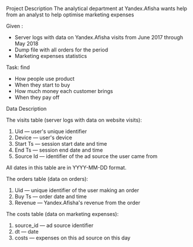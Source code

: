 Project Description
The analytical department at Yandex.Afisha wants help from an analyst to help optimise marketing expenses

Given :

- Server logs with data on Yandex.Afisha visits from June 2017 through May 2018
- Dump file with all orders for the period
- Marketing expenses statistics

Task: find
- How people use product
- When they start to buy
- How much money each customer brings
- When they pay off


Data Description

The visits table (server logs with data on website visits):
1. Uid — user's unique identifier
2. Device — user's device
3. Start Ts — session start date and time
4. End Ts — session end date and time
5. Source Id — identifier of the ad source the user came from

All dates in this table are in YYYY-MM-DD format.

The orders table (data on orders):
1. Uid — unique identifier of the user making an order
2. Buy Ts — order date and time
3. Revenue — Yandex.Afisha's revenue from the order

The costs table (data on marketing expenses):
1. source_id — ad source identifier
2. dt — date
3. costs — expenses on this ad source on this day

